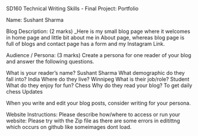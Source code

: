 SD160 Technical Writing Skills - Final Project: Portfolio

Name: Sushant Sharma

Blog Description: (2 marks)
_Here is my small blog page where it welcomes in home page and little bit about me in About page, whereas blog page is full of blogs and contact page has a form and my Instagram Link.

Audience / Persona: (3 marks)
Create a persona for one reader of your blog and answer the following questions.

What is your reader’s name?             Sushant Sharma
What demographic do they fall into?     India
Where do they live?                     Winnipeg
What is their job/role?                 Student
What do they enjoy for fun?             Chess
Why do they read your blog?             To get daily chess Updates

When you write and edit your blog posts, consider writing for your persona.

Website Instructions:
Please describe how/where to access or run your website:
Please try with the Zip file as there are some errors in editittng which occurs on github like someimages dont load.
